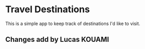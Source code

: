# Travel Destinations

This is a simple app to keep track of destinations I'd like to visit.

## Changes add by Lucas KOUAMI
